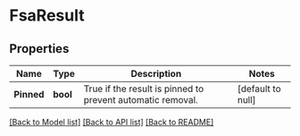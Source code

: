 # FsaResult

## Properties
Name | Type | Description | Notes
------------ | ------------- | ------------- | -------------
**Pinned** | **bool** | True if the result is pinned to prevent automatic removal. | [default to null]

[[Back to Model list]](../README.md#documentation-for-models) [[Back to API list]](../README.md#documentation-for-api-endpoints) [[Back to README]](../README.md)


